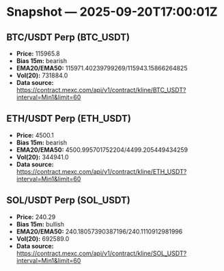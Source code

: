 # Snapshot — 2025-09-20T17:00:01Z

## BTC/USDT Perp (BTC_USDT)
- **Price:** 115965.8
- **Bias 15m:** bearish
- **EMA20/EMA50:** 115971.40239799269/115943.15866264825
- **Vol(20):** 731884.0
- **Data source:** https://contract.mexc.com/api/v1/contract/kline/BTC_USDT?interval=Min1&limit=60

## ETH/USDT Perp (ETH_USDT)
- **Price:** 4500.1
- **Bias 15m:** bearish
- **EMA20/EMA50:** 4500.995701752204/4499.205449434259
- **Vol(20):** 344941.0
- **Data source:** https://contract.mexc.com/api/v1/contract/kline/ETH_USDT?interval=Min1&limit=60

## SOL/USDT Perp (SOL_USDT)
- **Price:** 240.29
- **Bias 15m:** bullish
- **EMA20/EMA50:** 240.18057390387196/240.1110912981996
- **Vol(20):** 692589.0
- **Data source:** https://contract.mexc.com/api/v1/contract/kline/SOL_USDT?interval=Min1&limit=60
